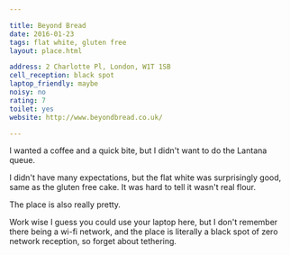 ```yaml
---

title: Beyond Bread
date: 2016-01-23
tags: flat white, gluten free
layout: place.html

address: 2 Charlotte Pl, London, W1T 1SB
cell_reception: black spot
laptop_friendly: maybe
noisy: no
rating: 7
toilet: yes
website: http://www.beyondbread.co.uk/

---
```


I wanted a coffee and a quick bite, but I didn't want to do the Lantana queue.

I didn't have many expectations, but the flat white was surprisingly good, same as the gluten free cake. It was hard to tell it wasn't real flour.

The place is also really pretty.

Work wise I guess you could use your laptop here, but I don't remember there being a wi-fi network, and the place is literally a black spot of zero network reception, so forget about tethering.
